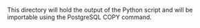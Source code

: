 This directory will hold the output of the Python script and will be importable
using the PostgreSQL COPY command. 